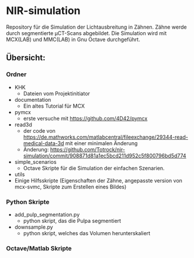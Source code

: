 # NIR-simulation

Repository für die Simulation der Lichtausbreitung in Zähnen.
Zähne werde durch segmentierte µCT-Scans abgebildet.
Die Simulation wird mit MCX(LAB) und MMC(LAB) in Gnu Octave durchgeführt.

## Übersicht:

### Ordner
- KHK
  - Dateien vom Projektinitiator
- documentation
  - Ein altes Tutorial für MCX 
- pymcx
  - erste versuche mit https://github.com/4D42/pymcx
- read3d
  - der code von https://de.mathworks.com/matlabcentral/fileexchange/29344-read-medical-data-3d mit einer minimalen Änderung
  - Änderung: https://github.com/Totrock/nir-simulation/commit/908871d81a1ec5bcd211d952c5f800796bd5d774
- simple_scenarios
  - Octave Skripte für die Simulation der einfachen Szenarien.
-  utils
  - Einige Hilfsskripte (Eigenschaften der Zähne, angepasste version von mcx-svmc, Skripte zum Erstellen eines Bildes)
### Python Skripte
- add_pulp_segmentation.py
  - python skript, das die Pulpa segmentiert
- downsample.py
  - python skript, welches das Volumen herunterskaliert
### Octave/Matlab Skripte
